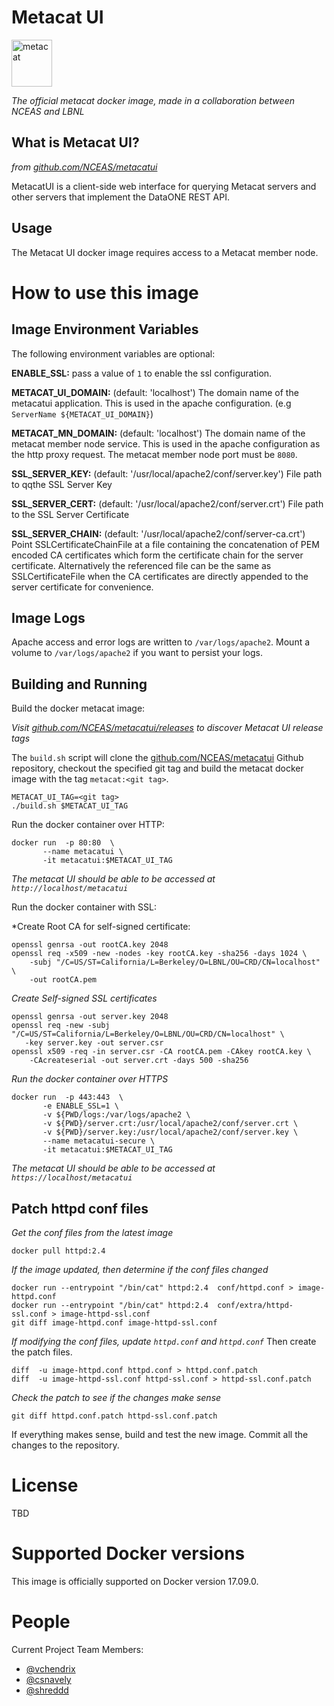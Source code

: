 # Metacat UI
<img src="https://knb.ecoinformatics.org/knb/docs/_images/metacat-logo-darkgray.png" 
alt="metacat" height="75" width="65"/>

*The official metacat docker image, made in a collaboration between NCEAS and LBNL*


## What is Metacat UI?

*from [github.com/NCEAS/metacatui](https://github.com/NCEAS/metacatui)*

MetacatUI is a client-side web interface for querying Metacat servers and other servers 
that implement the DataONE REST API.


## Usage
The Metacat UI docker image requires access to a Metacat member node.

# How to use this image

## Image Environment Variables
The following environment variables are optional:

**ENABLE_SSL:** pass a value of `1` to enable the ssl configuration.

**METACAT_UI_DOMAIN:** (default: 'localhost') The domain name of the 
metacatui application. This is used in the apache configuration. 
(e.g `ServerName ${METACAT_UI_DOMAIN}`)

**METACAT_MN_DOMAIN:** (default: 'localhost') The domain name of the 
metacat member node service. This is used in the apache configuration
as the http proxy request.  The metacat member node port must be `8080`.

**SSL_SERVER_KEY:** (default: '/usr/local/apache2/conf/server.key') File path to 
qqthe SSL Server Key

**SSL_SERVER_CERT:** (default: '/usr/local/apache2/conf/server.crt') File path to 
the SSL Server Certificate

**SSL_SERVER_CHAIN:** (default: '/usr/local/apache2/conf/server-ca.crt')
Point SSLCertificateChainFile at a file containing the
concatenation of PEM encoded CA certificates which form the certificate chain 
for the server certificate. Alternatively the referenced file can be the 
same as SSLCertificateFile when the CA certificates are directly appended to 
the server certificate for convenience.

## Image Logs
Apache access and error logs are written to `/var/logs/apache2`. Mount a volume to  `/var/logs/apache2` if you want to persist your logs.


## Building and Running 
Build the docker metacat image:

*Visit [github.com/NCEAS/metacatui/releases](https://github.com/NCEAS/metacatui/releases) to discover 
Metacat UI release tags*

The `build.sh` script will clone the [github.com/NCEAS/metacatui](https://github.com/NCEAS/metacatui) Github
repository, checkout the specified git tag and build the metacat docker image with the tag `metacat:<git tag>`.

    METACAT_UI_TAG=<git tag>
    ./build.sh $METACAT_UI_TAG
    
Run the docker container over HTTP:
    
    docker run  -p 80:80  \
           --name metacatui \
           -it metacatui:$METACAT_UI_TAG
           
*The metacat UI should be able to be accessed at `http://localhost/metacatui`*
           
Run the docker container with SSL:

*Create Root CA for self-signed certificate:

    openssl genrsa -out rootCA.key 2048
    openssl req -x509 -new -nodes -key rootCA.key -sha256 -days 1024 \
        -subj "/C=US/ST=California/L=Berkeley/O=LBNL/OU=CRD/CN=localhost" \
        -out rootCA.pem
  
*Create Self-signed SSL certificates*

    openssl genrsa -out server.key 2048
    openssl req -new -subj "/C=US/ST=California/L=Berkeley/O=LBNL/OU=CRD/CN=localhost" \
       -key server.key -out server.csr
    openssl x509 -req -in server.csr -CA rootCA.pem -CAkey rootCA.key \
        -CAcreateserial -out server.crt -days 500 -sha256

*Run the docker container over HTTPS*
    
    docker run  -p 443:443  \
           -e ENABLE_SSL=1 \
           -v ${PWD/logs:/var/logs/apache2 \
           -v ${PWD}/server.crt:/usr/local/apache2/conf/server.crt \
           -v ${PWD}/server.key:/usr/local/apache2/conf/server.key \
           --name metacatui-secure \
           -it metacatui:$METACAT_UI_TAG         


*The metacat UI should be able to be accessed at `https://localhost/metacatui`*

## Patch httpd conf files

*Get the conf files from the latest image*

    docker pull httpd:2.4
    
*If the image updated, then determine if the conf files changed*
    
    docker run --entrypoint "/bin/cat" httpd:2.4  conf/httpd.conf > image-httpd.conf
    docker run --entrypoint "/bin/cat" httpd:2.4  conf/extra/httpd-ssl.conf > image-httpd-ssl.conf
    git diff image-httpd.conf image-httpd-ssl.conf
    
    
*If modifying the conf files, update `httpd.conf` and `httpd.conf`*  Then create the patch files.

    diff  -u image-httpd.conf httpd.conf > httpd.conf.patch 
    diff  -u image-httpd-ssl.conf httpd-ssl.conf > httpd-ssl.conf.patch
    
*Check the patch to see if the changes make sense*

    git diff httpd.conf.patch httpd-ssl.conf.patch
    
If everything makes sense, build and test the new image.  Commit all the changes to the repository.
# License

TBD

# Supported Docker versions

This image is officially supported on Docker version 17.09.0.
   

# People

Current Project Team Members:

 * [@vchendrix](https://github.com/vchendrix)
 * [@csnavely ](https://gitlab.com/csnavely)
 * [@shreddd ](https://gitlab.com/shreddd)
